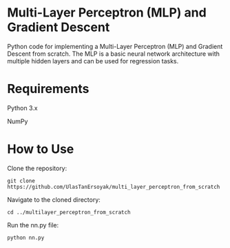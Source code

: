 # Multi-Layer Perceptron (MLP) and Gradient Descent
Python code for implementing a Multi-Layer Perceptron (MLP) and Gradient Descent from scratch. The MLP is a basic neural network architecture with multiple hidden layers and can be used for regression tasks.

# Requirements
Python 3.x

NumPy
# How to Use
Clone the repository:
```
git clone https://github.com/UlasTanErsoyak/multi_layer_perceptron_from_scratch
```
Navigate to the cloned directory:
```
cd ../multilayer_perceptron_from_scratch
```
Run the nn.py file:
```
python nn.py
```
